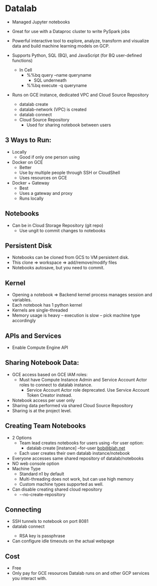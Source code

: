 # Datalab

- Managed Jupyter notebooks
- Great for use with a Dataproc cluster to write PySpark jobs
- Powerful interactive tool to explore, analyze, transform and visualize data and build machine learning models on GCP.

- Supports Python, SQL (BQ), and JavaScript (for BQ user-defined functions)
    - In Cell
        - %%bq query –name queryname
            - SQL underneath
        - %%bq execute -q queryname

- Runs on GCE instance, dedicated VPC and Cloud Source Repository
    - datalab create <instance name>
    - datalab-network (VPC) is created
    - datalab connect <instance name>
    - Cloud Source Repository
        - Used for sharing notebook between users

## 3 Ways to Run:
- Locally
    - Good if only one person using
- Docker on GCE
    - Better
    - Use by multiple people through SSH or CloudShell
    - Uses resources on GCE
- Docker + Gateway
    - Best
    - Uses a gateway and proxy
    - Runs locally

## Notebooks
- Can be in Cloud Storage Repository (git repo)
    - Use ungit to commit changes to notebooks

## Persistent Disk
- Notebooks can be cloned from GCS to VM persistent disk.
- This clone => workspace => add/remove/modify files
- Notebooks autosave, but you need to commit.

## Kernel
- Opening a notebook => Backend kernel process manages session and variables.
- Each notebook has 1 python kernel
- Kernels are single-threaded
- Memory usage is heavy – execution is slow – pick machine type accordingly

## APIs and Services
- Enable Compute Engine API

## Sharing Notebook Data:
- GCE access based on GCE IAM roles:
    - Must have Compute Instance Admin and Service Account Actor roles to connect to datalab instance.
        - Service Account Actor role deprecated. Use Service Account Token Creator instead.
- Notebook access per user only
- Sharing data performed via shared Cloud Source Repository
- Sharing is at the project level.

## Creating Team Notebooks
- 2 Options
    - Team lead creates notebooks for users using –for user option:
        - datalab create [instance] –for-user bob@blah.net
    - Each user creates their own datalab instance/notebook
- Everyone accesses same shared repository of datalab/notebooks
- NO web console option
- Machine Type
    - Standard n1 by default
    - Multi-threading does not work, but can use high memory
    - Custom machine types supported as well.
- Can disable creating shared cloud repository
    - --no-create-repository

## Connecting
- SSH tunnels to notebook on port 8081
- datalab connect <instance name>
    - RSA key is passphrase
- Can configure idle timeouts on the actual webpage

## Cost
- Free
- Only pay for GCE resources Datalab runs on and other GCP services you interact with.
